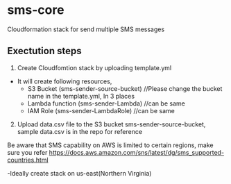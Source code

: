 # sms-core
Cloudformation stack for send multiple SMS messages

## Exectution steps

1. Create Cloudfomtion stack by uploading template.yml

  - It will create following resources,
    - S3 Bucket (sms-sender-source-bucket) //Please change the bucket name in the template.yml, In 3 places
    - Lambda function (sms-sender-Lambda) //can be same
    - IAM Role (sms-sender-LambdaRole) //can be same

2. Upload data.csv file to the S3 bucket sms-sender-source-bucket, sample data.csv is in the repo for reference


Be aware that SMS capability on AWS is limited to certain regions, make sure you refer https://docs.aws.amazon.com/sns/latest/dg/sms_supported-countries.html

   -Ideally create stack on us-east(Northern Virginia)
